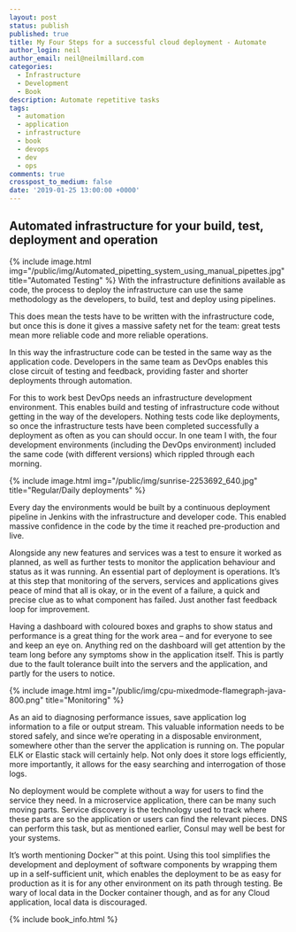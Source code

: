 ```yaml
---
layout: post
status: publish
published: true
title: My Four Steps for a successful cloud deployment - Automate
author_login: neil
author_email: neil@neilmillard.com
categories:
  - Infrastructure
  - Development
  - Book
description: Automate repetitive tasks
tags:
  - automation
  - application
  - infrastructure
  - book
  - devops
  - dev
  - ops
comments: true
crosspost_to_medium: false
date: '2019-01-25 13:00:00 +0000'
---
```

Automated infrastructure for your build, test, deployment and operation
----------------

{% include image.html
      img="/public/img/Automated_pipetting_system_using_manual_pipettes.jpg"
      title="Automated Testing" %}
With the infrastructure definitions available as code, the process to deploy the 
infrastructure can use the same methodology as the developers, to build, test and deploy 
using pipelines. 

This does mean the tests have to be written with the infrastructure code, 
but once this is done it gives a massive safety net for the team: great tests mean more 
reliable code and more reliable operations.  

In this way the infrastructure code can be tested in the same way as the application code. 
Developers in the same team as DevOps enables this close circuit of testing and feedback, 
providing faster and shorter deployments through automation.

For this to work best DevOps needs an infrastructure development environment. This enables 
build and testing of infrastructure code without getting in the way of the developers.
Nothing tests code like deployments, so once the infrastructure tests have been completed 
successfully a deployment as often as you can should occur. In one team I with, the four 
development environments (including the DevOps environment) included the same code (with 
different versions) which rippled through each morning.

{% include image.html
      img="/public/img/sunrise-2253692_640.jpg"
      title="Regular/Daily deployments" %}


Every day the environments would be built by a continuous deployment pipeline in Jenkins 
with the infrastructure and developer code. This enabled massive confidence in the code by 
the time it reached pre-production and live.

Alongside any new features and services was a test to ensure it worked as planned, as well 
as further tests to monitor the application behaviour and status as it was running. An 
essential part of deployment is operations. It’s at this step that monitoring of the 
servers, services and applications gives peace of mind that all is okay, or in the event 
of a failure, a quick and precise clue as to what component has failed. Just another fast 
feedback loop for improvement.

Having a dashboard with coloured boxes and graphs to show status and performance is a great 
thing for the work area – and for everyone to see and keep an eye on. Anything red on the 
dashboard will get attention by the team long before any symptoms show in the application 
itself. This is partly due to the fault tolerance built into the servers and the 
application, and partly for the users to notice.

{% include image.html
      img="/public/img/cpu-mixedmode-flamegraph-java-800.png"
      title="Monitoring" %}

As an aid to diagnosing performance issues, save application log information to a file or 
output stream. This valuable information needs to be stored safely, and since we’re 
operating in a disposable environment, somewhere other than the server the application is 
running on. The popular ELK or Elastic stack will certainly help. Not only does it store 
logs efficiently, more importantly, it allows for the easy searching and interrogation of 
those logs.

No deployment would be complete without a way for users to find the service they need. In 
a microservice application, there can be many such moving parts. Service discovery is the 
technology used to track where these parts are so the application or users can find the 
relevant pieces. DNS can perform this task, but as mentioned earlier, Consul may well be 
best for your systems.

It’s worth mentioning Docker™ at this point. Using this tool simplifies the development 
and deployment of software components by wrapping them up in a self-sufficient unit, which 
enables the deployment to be as easy for production as it is for any other environment on 
its path through testing. Be wary of local data in the Docker container though, and as for 
any Cloud application, local data is discouraged.

{% include book_info.html %}
